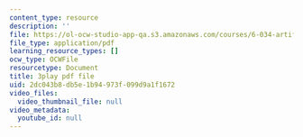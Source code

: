```yaml
---
content_type: resource
description: ''
file: https://ol-ocw-studio-app-qa.s3.amazonaws.com/courses/6-034-artificial-intelligence-fall-2010/2dc043b8db5e1b94973f099d9a1f1672_09mb78oiPkA.pdf
file_type: application/pdf
learning_resource_types: []
ocw_type: OCWFile
resourcetype: Document
title: 3play pdf file
uid: 2dc043b8-db5e-1b94-973f-099d9a1f1672
video_files:
  video_thumbnail_file: null
video_metadata:
  youtube_id: null
---
```

